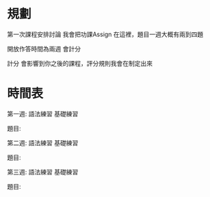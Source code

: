 # 規劃

第一次課程安排討論
我會把功課Assign 在這裡，題目一週大概有兩到四題

開放作答時間為兩週 會計分

計分 會影響到你之後的課程，評分規則我會在制定出來

# 時間表
第一週: 語法練習 基礎練習

題目:

第二週: 語法練習 基礎練習

題目:

第三週: 語法練習 基礎練習

題目: